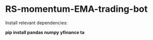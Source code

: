 # RS-momentum-EMA-trading-bot

Install relevant dependencies:   

**pip install pandas numpy yfinance ta**
